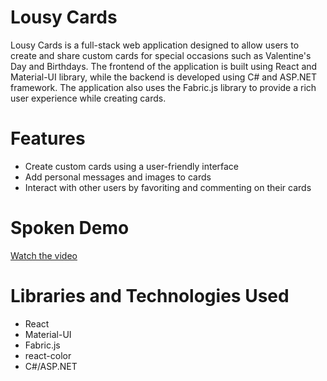# Lousy Cards

Lousy Cards is a full-stack web application designed to allow users to create and share custom cards for special occasions such as Valentine's Day and Birthdays. The frontend of the application is built using React and Material-UI library, while the backend is developed using C# and ASP.NET framework. The application also uses the Fabric.js library to provide a rich user experience while creating cards.

# Features
* Create custom cards using a user-friendly interface
* Add personal messages and images to cards
* Interact with other users by favoriting and commenting on their cards

# Spoken Demo

[Watch the video](https://youtu.be/WJSkxcAHVlo)

# Libraries and Technologies Used
* React
* Material-UI
* Fabric.js
* react-color
* C#/ASP.NET

